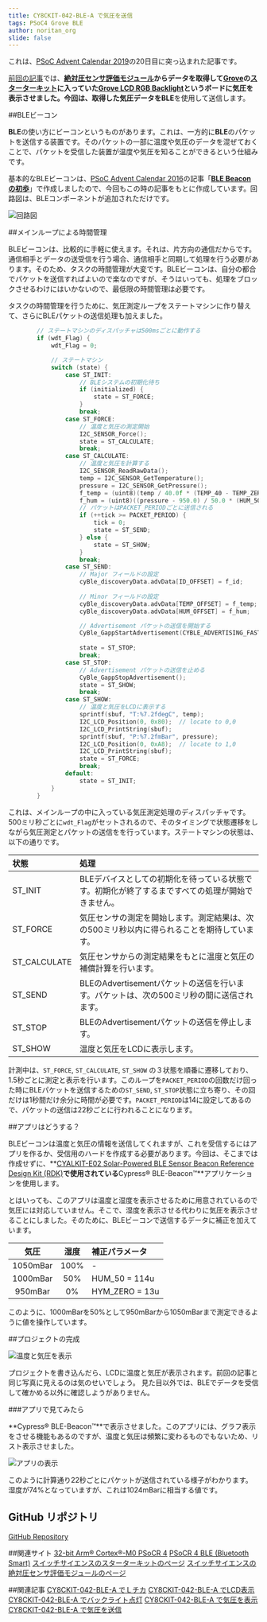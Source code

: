 ```yaml
---
title: CY8CKIT-042-BLE-A で気圧を送信
tags: PSoC4 Grove BLE
author: noritan_org
slide: false
---
```

これは、[PSoC Advent Calendar 2019]の20日目に突っ込まれた記事です。

[前回の記事][GBarometer]では、**[絶対圧センサ評価モジュール][ssci PSensor]**からデータを取得して**[Grove]**の[スターターキット][Grove Starter Kit]に入っていた**[Grove LCD RGB Backlight]**というボードに気圧を表示させました。今回は、取得した気圧データを**BLE**を使用して送信します。


##BLEビーコン

**BLE**の使い方にビーコンというものがあります。これは、一方的に**BLE**のパケットを送信する装置です。そのパケットの一部に温度や気圧のデータを混ぜておくことで、パケットを受信した装置が温度や気圧を知ることができるという仕組みです。

基本的なBLEビーコンは、[PSoC Advent Calendar 2016]の記事「**[BLE Beacon の初歩][sonet BLE Beacon Basic]**」で作成しましたので、今回もこの時の記事をもとに作成しています。回路図は、BLEコンポーネントが追加されただけです。

![回路図](https://qiita-image-store.s3.ap-northeast-1.amazonaws.com/0/224737/78c1c207-dc80-5a04-13d0-239ffe346531.png)


##メインループによる時間管理

BLEビーコンは、比較的に手軽に使えます。それは、片方向の通信だからです。通信相手とデータの送受信を行う場合、通信相手と同期して処理を行う必要があります。そのため、タスクの時間管理が大変です。BLEビーコンは、自分の都合でパケットを送信すればよいので楽なのですが、そうはいっても、処理をブロックさせるわけにはいかないので、最低限の時間管理は必要です。

タスクの時間管理を行うために、気圧測定ループをステートマシンに作り替えて、さらにBLEパケットの送信処理も加えました。

```c:main.c
        // ステートマシンのディスパッチャは500msごとに動作する
        if (wdt_Flag) {
            wdt_Flag = 0;

            // ステートマシン
            switch (state) {
                case ST_INIT:
                    // BLEシステムの初期化待ち
                    if (initialized) {
                        state = ST_FORCE;
                    }
                    break;
                case ST_FORCE:
                    // 温度と気圧の測定開始
                    I2C_SENSOR_Force();
                    state = ST_CALCULATE;
                    break;
                case ST_CALCULATE:
                    // 温度と気圧を計算する
                    I2C_SENSOR_ReadRawData();
                    temp = I2C_SENSOR_GetTemperature();
                    pressure = I2C_SENSOR_GetPressure();
                    f_temp = (uint8)(temp / 40.0f * (TEMP_40 - TEMP_ZERO)) + TEMP_ZERO;
                    f_hum = (uint8)((pressure - 950.0) / 50.0 * (HUM_50 - HUM_ZERO)) + HUM_ZERO;
                    // パケットはPACKET_PERIODごとに送信される
                    if (++tick >= PACKET_PERIOD) {
                        tick = 0;
                        state = ST_SEND;
                    } else {
                        state = ST_SHOW;
                    }
                    break;
                case ST_SEND:
                    // Major フィールドの設定
                    cyBle_discoveryData.advData[ID_OFFSET] = f_id;
                    
                    // Minor フィールドの設定
                    cyBle_discoveryData.advData[TEMP_OFFSET] = f_temp;
                    cyBle_discoveryData.advData[HUM_OFFSET] = f_hum;

                    // Advertisement パケットの送信を開始する
                    CyBle_GappStartAdvertisement(CYBLE_ADVERTISING_FAST);
                    
                    state = ST_STOP;
                    break;
                case ST_STOP:                
                    // Advertisement パケットの送信を止める
                    CyBle_GappStopAdvertisement();
                    state = ST_SHOW;
                    break;
                case ST_SHOW:
                    // 温度と気圧をLCDに表示する
                    sprintf(sbuf, "T:%7.2fdegC", temp);
                    I2C_LCD_Position(0, 0x80);  // locate to 0,0
                    I2C_LCD_PrintString(sbuf);
                    sprintf(sbuf, "P:%7.2fmBar", pressure);
                    I2C_LCD_Position(0, 0xA8);  // locate to 1,0
                    I2C_LCD_PrintString(sbuf);
                    state = ST_FORCE;
                    break;
                default:
                    state = ST_INIT;
            }
        }
```

これは、メインループの中に入っている気圧測定処理のディスパッチャです。500ミリ秒ごとに``wdt_Flag``がセットされるので、そのタイミングで状態遷移をしながら気圧測定とパケットの送信をを行っています。ステートマシンの状態は、以下の通りです。

|状態|処理|
|:--|:--|
|ST_INIT|BLEデバイスとしての初期化を待っている状態です。初期化が終了するまですべての処理が開始できません。|
|ST_FORCE|気圧センサの測定を開始します。測定結果は、次の500ミリ秒以内に得られることを期待しています。|
|ST_CALCULATE|気圧センサからの測定結果をもとに温度と気圧の補償計算を行います。|
|ST_SEND|BLEのAdvertisementパケットの送信を行います。パケットは、次の500ミリ秒の間に送信されます。|
|ST_STOP|BLEのAdvertisementパケットの送信を停止します。|
|ST_SHOW|温度と気圧をLCDに表示します。

計測中は、``ST_FORCE``, ``ST_CALCULATE``, ``ST_SHOW`` の３状態を順番に遷移しており、1.5秒ごとに測定と表示を行います。このループを``PACKET_PERIOD``の回数だけ回った時にBLEパケットを送信するための``ST_SEND``, ``ST_STOP``状態に立ち寄り、その回だけは1秒間だけ余分に時間が必要です。``PACKET_PERIOD``は14に設定してあるので、パケットの送信は22秒ごとに行われることになります。


##アプリはどうする？

BLEビーコンは温度と気圧の情報を送信してくれますが、これを受信するにはアプリを作るか、受信用のハードを作成する必要があります。今回は、そこまでは作成せずに、**[CYALKIT-E02 Solar-Powered BLE Sensor Beacon Reference Design Kit (RDK)][CYALKIT-E02]**で使用されている**Cypress&reg; BLE-Beacon&trade;**アプリケーションを使用します。

とはいっても、このアプリは温度と湿度を表示させるために用意されているので気圧には対応していません。そこで、湿度を表示させる代わりに気圧を表示させることにしました。そのために、BLEビーコンで送信するデータに補正を加えています。

|気圧|湿度|補正パラメータ|
|:-:|:-:|:--|
|1050mBar|100%|-|
|1000mBar|50%|HUM_50 = 114u|
|950mBar|0%|HYM_ZERO = 13u|

このように、1000mBarを50%として950mBarから1050mBarまで測定できるように値を操作しています。


##プロジェクトの完成

![温度と気圧を表示](https://qiita-image-store.s3.ap-northeast-1.amazonaws.com/0/224737/949029f0-4ec7-02b9-ac59-6759e218f4e6.jpeg)

プロジェクトを書き込んだら、LCDに温度と気圧が表示されます。前回の記事と同じ写真に見えるのは気のせいでしょう。
見た目以外では、BLEでデータを受信して確かめる以外に確認しようがありません。


###アプリで見てみたら

**Cypress&reg; BLE-Beacon&trade;**で表示させました。このアプリには、グラフ表示をさせる機能もあるのですが、温度と気圧は頻繁に変わるものでもないため、リスト表示させました。

![アプリの表示](https://qiita-image-store.s3.ap-northeast-1.amazonaws.com/0/224737/60b903e3-90fd-1904-2f29-ed75f5f5009c.png)

このように計算通り22秒ごとにパケットが送信されている様子がわかります。湿度が74%となっていますが、これは1024mBarに相当する値です。

## GitHub リポジトリ
[GitHub Repository][repository]

##関連サイト
[32-bit Arm&reg; Cortex&reg;-M0 PSoCR 4][PSoC 4]
[PSoCR 4 BLE (Bluetooth Smart)][PSoC 4 BLE]
[スイッチサイエンスのスターターキットのページ][ssci Starter Kit]
[スイッチサイエンスの絶対圧センサ評価モジュールのページ][ssci PSensor]

##関連記事
[CY8CKIT-042-BLE-A でＬチカ][GLChika]
[CY8CKIT-042-BLE-A でLCD表示][GLCDShow]
[CY8CKIT-042-BLE-A でバックライト点灯][GBLChika]
[CY8CKIT-042-BLE-A で気圧を表示][GBarometer]
[CY8CKIT-042-BLE-A で気圧を送信][GBLE]

[PSoC Advent Calendar 2019]:https://qiita.com/advent-calendar/2019/psoc
[PSoC Advent Calendar 2016]:https://www.adventar.org/calendars/1796
[Switch Science]:https://www.switch-science.com/
[Seeed Studio]:https://www.seeedstudio.com/
[Grove]:https://www.seeedstudio.com/Grove
[Grove Starter Kit]:https://www.seeedstudio.com/Grove-Starter-Kit-for-Arduino-p-1855.html
[ssci Starter Kit]:https://www.switch-science.com/catalog/1812/
[Grove LCD RGB Backlight]:https://www.seeedstudio.com/Grove-LCD-RGB-Backlight.html
[CY8CKIT-042-BLE-A]:https://www.cypress.com/cy8ckit-042-ble-a
[Base Shield V2]:https://www.seeedstudio.com/Base-Shield-V2.html
[Grove LED]:https://www.seeedstudio.com/Grove-Red-LED.html
[PSoC 4]:http://www.cypress.com/psoc4
[PSoC 4 BLE]:https://www.cypress.com/products/psoc-4-ble-bluetooth-smart
[Bridge Control Panel]:https://www.cypress.com/documentation/software-and-drivers/psoc-programmer-secondary-software
[PSoC Creator]:https://www.cypress.com/creator
[NXP]:https://www.nxp.com/
[PCF2119X]:https://www.nxp.com/products/:PCF2119X
[PCA9632]:https://www.nxp.com/products/:PCA9632
[KitProg]:https://www.cypress.com/kitprog
[ssci PSensor]:https://www.switch-science.com/catalog/5329/
[OMRON]:https://www.omron.co.jp/
[2SMPB-02E]:https://www.omron.co.jp/ecb/product-detail?partId=45066
[sonet BLE Beacon Basic]:https://noritan-micon.blog.ss-blog.jp/2016-12-03
[CYALKIT-E02]:https://www.cypress.com/CYALKIT-E02
[GLChika]:https://qiita.com/noritan_org/items/705181191e5a3c2c0d4d
[GLCDShow]:https://qiita.com/noritan_org/items/48156c31f635226dd94d
[GBLChika]:https://qiita.com/noritan_org/items/3046ccca16c9522f0f5e
[GBarometer]:https://qiita.com/noritan_org/items/eec39fe11af5cd78f091
[GBLE]:https://qiita.com/noritan_org/items/a43a051c724f87066ae4
[repository]:https://github.com/noritan/Advent2019
